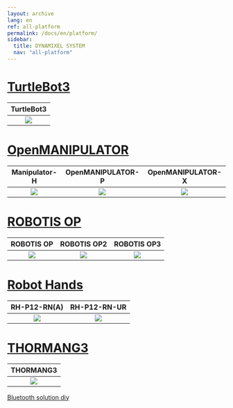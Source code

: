 ```yaml
---
layout: archive
lang: en
ref: all-platform
permalink: /docs/en/platform/
sidebar:
  title: DYNAMIXEL SYSTEM
  nav: "all-platform"
---
```


# [TurtleBot3](#turtlebot3)

|                                  TurtleBot3                                  |
| :--------------------------------------------------------------------------: |
| [![](/assets/tb3_burger_Waffle.png)](/docs/en/platform/turtlebot3/overview/) |

# [OpenMANIPULATOR](#openmanipulator)

|                                                    Manipulator-H                                                    |                                                OpenMANIPULATOR-P                                                |                                                        OpenMANIPULATOR-X                                                         |
| :-----------------------------------------------------------------------------------------------------------------: | :-------------------------------------------------------------------------------------------------------------: | :------------------------------------------------------------------------------------------------------------------------------: |
| [![](/assets/images/platform/manipulator_h/manipulator_product.png)](/docs/en/platform/manipulator_h/introduction/) | [![](/assets/images/platform/openmanipulator_p/product_img.png)](/docs/en/platform/openmanipulator_p/overview/) | [![](/assets/images/platform/openmanipulator_x/OpenManipulator_Introduction.jpg)](/docs/en/platform/openmanipulator_x/overview/) |

# [ROBOTIS OP](#robotis-op)

|                                       ROBOTIS OP                                        |                                        ROBOTIS OP2                                         |                                         ROBOTIS OP3                                          |
| :-------------------------------------------------------------------------------------: | :----------------------------------------------------------------------------------------: | :------------------------------------------------------------------------------------------: |
| [![](/assets/images/platform/op/op_product.jpg)](/docs/en/platform/op/getting_started/) | [![](/assets/images/platform/op2/op2_product.jpg)](/docs/en/platform/op2/getting_started/) | [![](/assets/images/platform/op3/op3_product_rev2.png)](/docs/en/platform/op3/introduction/) |

# [Robot Hands](#robot-hands)

|                                           RH-P12-RN(A)                                            |                                                     RH-P12-RN-UR                                                      |
| :-----------------------------------------------------------------------------------------------: | :-------------------------------------------------------------------------------------------------------------------: |
| [![](/assets/images/platform/rh_p12_rn/rh-p12-rn_product_new.png)](/docs/en/platform/rh_p12_rna/) | [![](/assets/images/platform/rh_p12_rn/rh_p12_rn_ur/rh_p12_rn_ur_product_image.png)](/docs/en/platform/rh_p12_rn_ur/) |

# [THORMANG3](#thormang3)

|                                             THORMANG3                                             |
| :-----------------------------------------------------------------------------------------------: |
| [![](/assets/images/platform/thormang3/thormang3.png)](/docs/en/platform/thormang3/introduction/) |
[Bluetooth solution diy](https://www.feasycom.com/)
